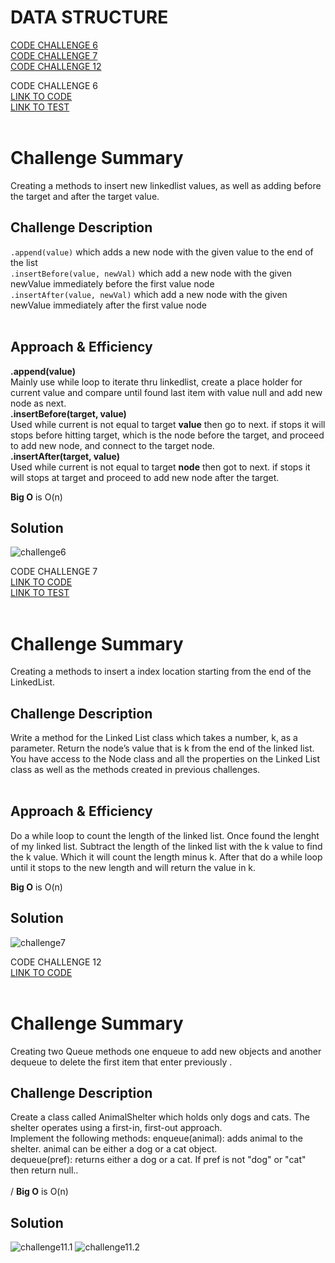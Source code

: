 # DATA STRUCTURE
[CODE CHALLENGE 6](#challenge-6)</br>
[CODE CHALLENGE 7](#challenge-7)</br>
[CODE CHALLENGE 12](#challenge-12)</br>


<a name="challenge-6">CODE CHALLENGE 6</a></br>
[LINK TO CODE](https://github.com/daesy13/data-structures-and-algorithms/tree/master/code401challenges/src/main/java/code401challenges/linkedList)</br>
[LINK TO TEST](https://github.com/daesy13/data-structures-and-algorithms/blob/master/code401challenges/src/test/java/code401challenges/linkedList/LinkedListTest.java)</br></br>
# Challenge Summary
Creating a methods to insert new linkedlist values, as well as adding before the target and after the target value.</br>

## Challenge Description
```.append(value)``` which adds a new node with the given value to the end of the list</br>
```.insertBefore(value, newVal)``` which add a new node with the given newValue immediately before the first value node</br>
```.insertAfter(value, newVal)``` which add a new node with the given newValue immediately after the first value node</br></br>

## Approach & Efficiency
**.append(value)**</br>
Mainly use while loop to iterate thru linkedlist, create a place holder for current value and compare until found last item with value null and add new node as next.</br>
**.insertBefore(target, value)**</br>
Used while current is not equal to target **value** then go to next.
if stops it will stops before hitting target, which is the node before the target, and proceed to add new node, and connect to the target node.</br>
**.insertAfter(target, value)**</br>
Used while current is not equal to target **node** then got to next.
if stops it will stops at target and proceed to add new node after the target.</br>

**Big O** is O(n)

## Solution
![challenge6](../src/assets/challenge6.jpg)

<a name="challenge-7">CODE CHALLENGE 7</a></br>
[LINK TO CODE](https://github.com/daesy13/data-structures-and-algorithms/blob/master/code401challenges/src/main/java/code401challenges/LinkedList.java)</br>
[LINK TO TEST](https://github.com/daesy13/data-structures-and-algorithms/blob/master/code401challenges/src/test/java/code401challenges/LinkedListTest.java)</br></br>
# Challenge Summary
Creating a methods to insert a index location starting from the end of the LinkedList.</br>

## Challenge Description
Write a method for the Linked List class which takes a number, k, as a parameter. Return the node’s value that is k from the end of the linked list. You have access to the Node class and all the properties on the Linked List class as well as the methods created in previous challenges.</br></br>

## Approach & Efficiency
Do a while loop to count the length of the linked list. Once found the lenght of my linked list. Subtract the length of the linked list with the k value to find the k value. Which it will count the length minus k. After that do a while loop until it stops to the new length and will return the value in k.</br>

**Big O** is O(n)

## Solution
![challenge7](../src/assets/challenge7.jpg)

<a name="challenge-12">CODE CHALLENGE 12</a></br>
[LINK TO CODE](https://github.com/daesy13/data-structures-and-algorithms/tree/master/code401challenges/src/main/java/code401challenges/utilities)</br></br>
# Challenge Summary
Creating two Queue methods one enqueue to add new objects and another dequeue to delete the first item that enter previously .</br>

## Challenge Description
Create a class called AnimalShelter which holds only dogs and cats. The shelter operates using a first-in, first-out approach.</br>
Implement the following methods:
enqueue(animal): adds animal to the shelter. animal can be either a dog or a cat object.</br>
dequeue(pref): returns either a dog or a cat. If pref is not "dog" or "cat" then return null..</br></br>
/
**Big O** is O(n)

## Solution
![challenge11.1](../src/assets/challenge11-1.jpg)
![challenge11.2](../src/assets/challenge11-2.jpg)



